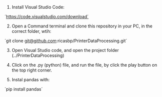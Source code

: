 1. Install Visual Studio Code:

´https://code.visualstudio.com/download´

2. Open a Command terminal and clone this repository in your PC, in the correct folder, wtih:

´git clone git@github.com:ricasbp/PrinterDataProcessing.git´

3. Open Visual Studio code, and open the project folder (../PrinterDataProcessing)

4. Click on the .py (python) file, and run the file, by click the play button on the top right corner.

5. Instal pandas with: 

´pip install pandas´
